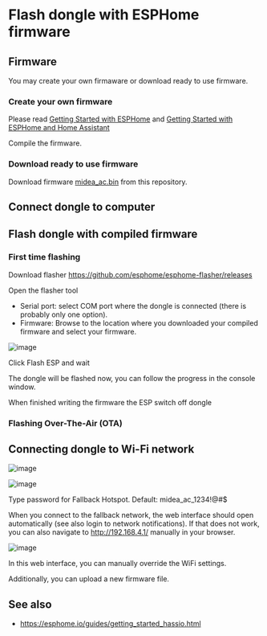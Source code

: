 
# Flash dongle with ESPHome firmware

## Firmware

You may create your own firmaware or download ready to use firmware.

### Create your own firmware

Please read [Getting Started with ESPHome](https://esphome.io/guides/getting_started_command_line.html) and [Getting Started with ESPHome and Home Assistant](https://esphome.io/guides/getting_started_hassio.html)

Compile the firmware.

### Download ready to use firmware

Download firmware [midea_ac.bin](midea_ac.bin) from this repository.

## Connect dongle to computer


## Flash dongle with compiled firmware

### First time flashing 

Download flasher https://github.com/esphome/esphome-flasher/releases

Open the flasher tool
 - Serial port: select COM port where the dongle is connected (there is probably only one option).
 - Firmware: Browse to the location where you downloaded your compiled firmware and select your firmware.
 
![image](https://user-images.githubusercontent.com/4923679/124561924-16b5f580-de47-11eb-88de-41583f74d1a0.png)

Click Flash ESP and wait

The dongle will be flashed now, you can follow the progress in the console window. 

When finished writing the firmware the ESP switch off dongle

### Flashing Over-The-Air (OTA)


## Connecting dongle to Wi-Fi network

![image](https://user-images.githubusercontent.com/4923679/124567170-6fd45800-de4c-11eb-99d1-a14ab3e08ae6.png)

![image](https://user-images.githubusercontent.com/4923679/124567285-87abdc00-de4c-11eb-9a4b-9f6d1bf76c4f.png)

Type password for Fallback Hotspot. Default: midea_ac_1234!@#$

When you connect to the fallback network, the web interface should open automatically (see also login to network notifications). If that does not work, you can also navigate to http://192.168.4.1/ manually in your browser.

![image](https://user-images.githubusercontent.com/4923679/124567130-61863c00-de4c-11eb-86be-49ea9a270f94.png)

In this web interface, you can manually override the WiFi settings.

Additionally, you can upload a new firmware file.

## See also
 - https://esphome.io/guides/getting_started_hassio.html
